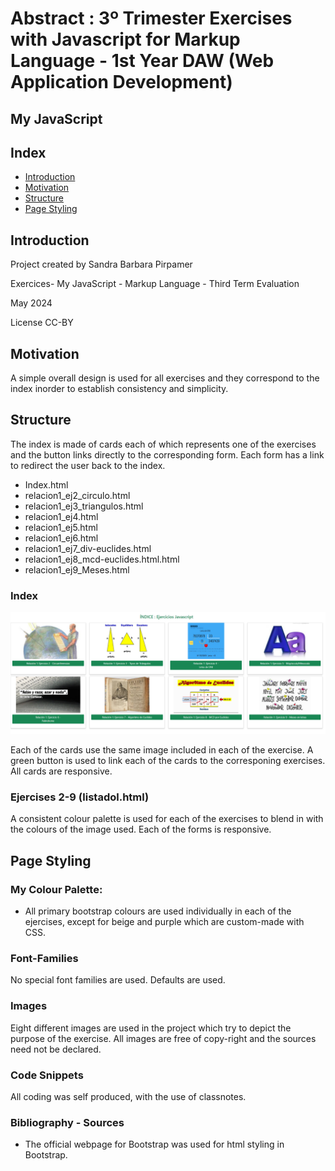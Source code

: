 <h1>Abstract : 3º Trimester Exercises with Javascript for Markup Language - 1st Year DAW (Web Application Development)</h1>
<h2>My JavaScript</h2>
<h2>Index</h2>
<ul>
  <li><a href="#introduction">Introduction</a></li>
  <li><a href="#motivation">Motivation</a></li>
  <li><a href="#structure">Structure</a></li>
  <li><a href="#pagestyle">Page Styling</a></li>
</ul>

<h2 id="introduction">Introduction</h2>
<p>Project created by Sandra Barbara Pirpamer</p>
<p>Exercices- My JavaScript - Markup Language - Third Term Evaluation</p>
<p>May 2024</p>
<p> License CC-BY</p>

<h2 id="motivation">Motivation</h2>
<p>A simple overall design is used for all exercises and they correspond to the index inorder to establish consistency and simplicity.</p>
 
<h2 id="structure">Structure</h2>
<p>The index is made of cards each of which represents one of the exercises and the button links directly to the corresponding form. Each form has a link to redirect the user back to the index.</p>
<ul>
  <li>Index.html</li>  
  <li>relacion1_ej2_circulo.html</li>
  <li>relacion1_ej3_triangulos.html</li>
  <li>relacion1_ej4.html</li>
  <li>relacion1_ej5.html</li>
  <li>relacion1_ej6.html</li>
  <li>relacion1_ej7_div-euclides.html</li>
  <li>relacion1_ej8_mcd-euclides.html.html</li>
  <li>relacion1_ej9_Meses.html</li>
</ul>

<h3>Index</h3>
<img src="readme/index_image.png">
<p>Each of the cards use the same image included in each of the exercise. A green button is used to link each of the cards to the corresponing exercises. All cards are responsive.</p>
<h3>Ejercises 2-9 (listadol.html)</h3>
<p>A consistent colour palette is used for each of the exercises to blend in with the colours of the image used. Each of the forms is responsive.</p>
<p></p>
 
<p></p>
<h2 id="pagestyle">Page Styling</h2>
<h3>My Colour Palette:</h3>
<ul>
  <li>All primary bootstrap colours are used individually in each of the ejercises, except for beige and purple which are custom-made with CSS. </li> 
</ul>

<p></p>
<h3>Font-Families</h3>
<p>No special font families are used. Defaults are used.</p>


<h3>Images</h3>
<p>Eight different images are used in the project which try to depict the purpose of the exercise. All images are free of copy-right and the sources need not be declared.
<p></p>

<h3>Code Snippets</h3>
<p>All coding was self produced, with the use of classnotes.</p> 

<p></p>

<h3>Bibliography - Sources</h3>
<ul>
  <li>The official webpage for Bootstrap was used for html styling in Bootstrap.</li>
</ul>
